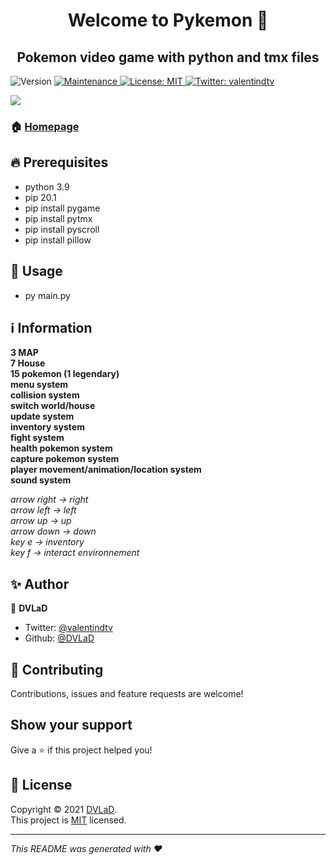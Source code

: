 <h1 align="center">Welcome to Pykemon 👋</h1>
<h2 align="center">Pokemon video game with python and tmx files</h2>
<p>
  <img alt="Version" src="https://img.shields.io/badge/version-1.0.0-blue.svg?cacheSeconds=2592000" />
  <a href="https://github.com/EinSlen" target="_blank">
    <img alt="Maintenance" src="https://img.shields.io/badge/Maintained%3F-yes-green.svg" />
  </a>
  <a href="https://github.com/EinSlen#licence" target="_blank">
    <img alt="License: MIT" src="https://img.shields.io/github/license/EinSlen/pykemon" />
  </a>
  <a href="https://twitter.com/valentindtv" target="_blank">
    <img alt="Twitter: valentindtv" src="https://img.shields.io/twitter/follow/valentindtv.svg?style=social" />
  </a>
</p>   

<img align="center" src="https://cdn.discordapp.com/attachments/615317552255598603/842373796194811934/pykemon.PNG">

### 🏠 [Homepage](https://github.com/einslen#readme)

## 🔥 Prerequisites

- python 3.9
- pip 20.1
- pip install pygame
- pip install pytmx
- pip install pyscroll
- pip install pillow

## 💯 Usage

- py main.py

## ℹ️ Information
<b>
 3 MAP<br/>
 7 House<br/>
 15 pokemon (1 legendary)<br/>
 menu system<br/>
 collision system<br/>
 switch world/house<br/>
 update system<br/>
 inventory system<br/>
 fight system<br/>
 health pokemon system<br/>
 capture pokemon system<br/>
 player movement/animation/location system<br/>
 sound system<br/>
</b>

<i>arrow right -> right<br/>
arrow left -> left<br/>
arrow up -> up<br/>
arrow down -> down<br/>
key e -> inventory<br/>
key f -> interact environnement</i>

## ✨ Author

👤 **DVLaD**

* Twitter: [@valentindtv](https://twitter.com/valentindtv)
* Github: [@DVLaD](https://github.com/EinSlen)

## 🤝 Contributing

Contributions, issues and feature requests are welcome!<br />

## Show your support

Give a ⭐️ if this project helped you!

## 📝 License

Copyright © 2021 [DVLaD](https://github.com/EinSlen).<br />
This project is [MIT](https://github.com/EinSlen/LICENSE) licensed.

***
_This README was generated with ❤️_
